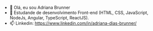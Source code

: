 - 👋 Olá, eu sou Adriana Brunner
- 🌱 Estudande de desenvolvimento Front-end (HTML, CSS, JavaScript, NodeJs, Angular, TypeScript, ReactJS).
- 📫 Linkedin: https://www.linkedin.com/in/adriana-dias-brunner/

<!---
adrianabrunner/adrianabrunner is a ✨ special ✨ repository because its `README.md` (this file) appears on your GitHub profile.
You can click the Preview link to take a look at your changes.
--->
